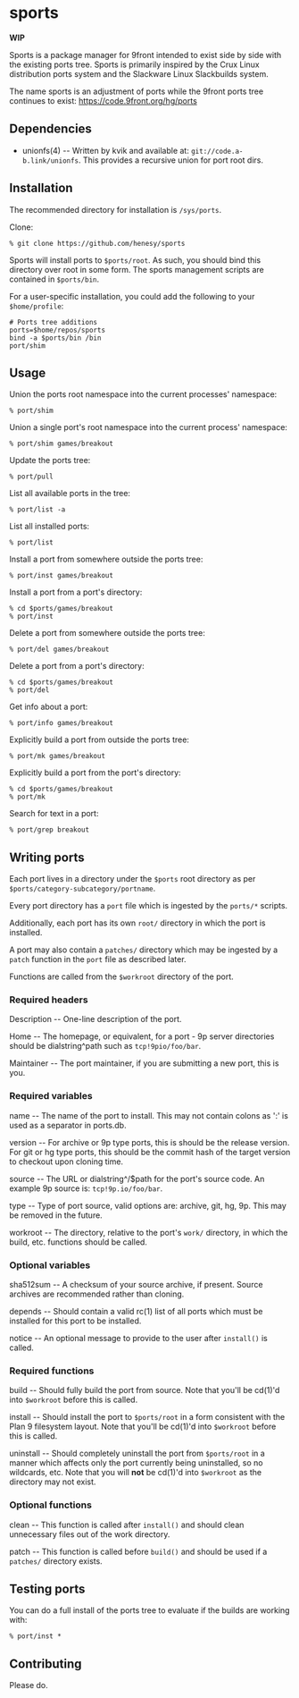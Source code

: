 # sports

**WIP**

Sports is a package manager for 9front intended to exist side by side with the existing ports tree. Sports is primarily inspired by the Crux Linux distribution ports system and the Slackware Linux Slackbuilds system. 

The name sports is an adjustment of ports while the 9front ports tree continues to exist: https://code.9front.org/hg/ports

## Dependencies

- unionfs(4) -- Written by kvik and available at: `git://code.a-b.link/unionfs`. This provides a recursive union for port root dirs. 

## Installation

The recommended directory for installation is `/sys/ports`. 

Clone:

	% git clone https://github.com/henesy/sports

Sports will install ports to `$ports/root`. As such, you should bind this directory over root in some form. The sports management scripts are contained in `$ports/bin`. 

For a user-specific installation, you could add the following to your `$home/profile`:

	# Ports tree additions
	ports=$home/repos/sports
	bind -a $ports/bin /bin
	port/shim

## Usage

Union the ports root namespace into the current processes' namespace:

	% port/shim
	
Union a single port's root namespace into the current process' namespace:

	% port/shim games/breakout

Update the ports tree:

	% port/pull
	
List all available ports in the tree:

	% port/list -a

List all installed ports:

	% port/list

Install a port from somewhere outside the ports tree:

	% port/inst games/breakout

Install a port from a port's directory:

	% cd $ports/games/breakout
	% port/inst

Delete a port from somewhere outside the ports tree:

	% port/del games/breakout

Delete a port from a port's directory: 

	% cd $ports/games/breakout
	% port/del

Get info about a port:

	% port/info games/breakout

Explicitly build a port from outside the ports tree:

	% port/mk games/breakout

Explicitly build a port from the port's directory:

	% cd $ports/games/breakout
	% port/mk

Search for text in a port:

	% port/grep breakout

## Writing ports

Each port lives in a directory under the `$ports` root directory as per `$ports/category-subcategory/portname`. 

Every port directory has a `port` file which is ingested by the `ports/*` scripts. 

Additionally, each port has its own `root/` directory in which the port is installed. 

A port may also contain a `patches/` directory which may be ingested by a `patch` function in the `port` file as described later. 

Functions are called from the `$workroot` directory of the port. 

### Required headers

Description -- One-line description of the port.

Home -- The homepage, or equivalent, for a port
	- 9p server directories should be dialstring^path such as `tcp!9pio/foo/bar`.

Maintainer -- The port maintainer, if you are submitting a new port, this is you.

### Required variables

name -- The name of the port to install. This may not contain colons as ':' is used as a separator in ports.db. 

version -- For archive or 9p type ports, this is should be the release version. For git or hg type ports, this should be the commit hash of the target version to checkout upon cloning time. 

source -- The URL or dialstring^/$path for the port's source code. An example 9p source is: `tcp!9p.io/foo/bar`. 

type -- Type of port source, valid options are: archive, git, hg, 9p. This may be removed in the future. 

workroot -- The directory, relative to the port's `work/` directory, in which the build, etc. functions should be called. 

### Optional variables

sha512sum -- A checksum of your source archive, if present. Source archives are recommended rather than cloning. 

depends -- Should contain a valid rc(1) list of all ports which must be installed for this port to be installed. 

notice -- An optional message to provide to the user after `install()` is called. 

### Required functions

build -- Should fully build the port from source. Note that you'll be cd(1)'d into `$workroot` before this is called. 

install -- Should install the port to `$ports/root` in a form consistent with the Plan 9 filesystem layout. Note that you'll be cd(1)'d into `$workroot` before this is called. 

uninstall -- Should completely uninstall the port from `$ports/root` in a manner which affects only the port currently being uninstalled, so no wildcards, etc. Note that you will __not__ be cd(1)'d into `$workroot` as the directory may not exist. 

### Optional functions

clean -- This function is called after `install()` and should clean unnecessary files out of the work directory. 

patch -- This function is called before `build()` and should be used if a `patches/` directory exists. 

## Testing ports

You can do a full install of the ports tree to evaluate if the builds are working with:

	% port/inst *

## Contributing

Please do.
